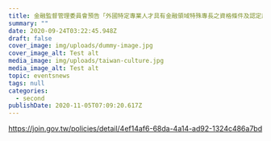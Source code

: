 ```yaml
---
title: 金融監督管理委員會預告「外國特定專業人才具有金融領域特殊專長之資格條件及認定原則」修正草案
summary: ""
date: 2020-09-24T03:22:45.948Z
draft: false
cover_image: img/uploads/dummy-image.jpg
cover_image_alt: Test alt
media_image: img/uploads/taiwan-culture.jpg
media_image_alt: Test alt
topic: eventsnews
tags: null
categories:
  - second
publishDate: 2020-11-05T07:09:20.617Z
---
```

https://join.gov.tw/policies/detail/4ef14af6-68da-4a14-ad92-1324c486a7bd